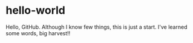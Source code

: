 # hello-world
Hello, GitHub. Although I know few things, this is just a start.
I've learned some words, big harvest!!
